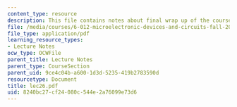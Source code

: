 ```yaml
---
content_type: resource
description: This file contains notes about final wrap up of the course.
file: /media/courses/6-012-microelectronic-devices-and-circuits-fall-2005/8240bc27cf24080c544e2a76099e73d6_lec26.pdf
file_type: application/pdf
learning_resource_types:
- Lecture Notes
ocw_type: OCWFile
parent_title: Lecture Notes
parent_type: CourseSection
parent_uid: 9ce4c04b-a600-1d3d-5235-419b2783590d
resourcetype: Document
title: lec26.pdf
uid: 8240bc27-cf24-080c-544e-2a76099e73d6
---
```


